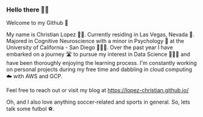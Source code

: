 ### Hello there 👋🏽

Welcome to my Github 🙂

My name is Christian Lopez 👨🏽. Currently residing in Las Vegas, Nevada 🎰. Majored in Cognitive Neuroscience with a minor in Psychology 🧠 at the University of California - San Diego 🏄🏽‍♂️. Over the past year I have embarked on a journey 🛣 to pursue my interest in Data Science 👨🏽‍💻 and have been thoroughly enjoying the learning process. I'm constantly working on personal projects during my free time and dabbling in cloud computing ☁️ with AWS and GCP. 

Feel free to reach out or visit my blog at https://lopez-christian.github.io/ 

Oh, and I also love anything soccer-related and sports in general. So, lets talk some futbol ⚽️. 

<!--
**lopez-christian/lopez-christian** is a ✨ _special_ ✨ repository because its `README.md` (this file) appears on your GitHub profile.

Here are some ideas to get you started:

- 🔭 I’m currently working on ...
- 🌱 I’m currently learning ...
- 👯 I’m looking to collaborate on ...
- 🤔 I’m looking for help with ...
- 💬 Ask me about ...
- 📫 How to reach me: ...
- 😄 Pronouns: ...
- ⚡ Fun fact: ...
-->
